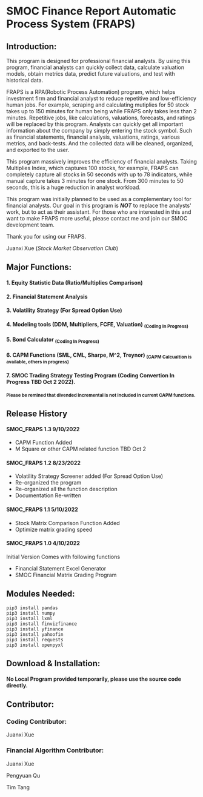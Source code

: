 # SMOC Finance Report Automatic Process System (FRAPS)
## Introduction:
This program is designed for professional financial analysts. By using this program, financial analysts can quickly collect data, calculate valuation models, obtain metrics data, predict future valuations, and test with historical data.

FRAPS is a RPA(Robotic Process Automation) program, which helps investment firm and financial analyst to reduce repetitive and low-efficiency human jobs. For example, scraping and calculating mutiplies for 50 stock takes up to 150 minutes for human being while FRAPS only takes less than 2 minutes. Repetitive jobs, like calculations, valuations, forecasts, and ratings will be replaced by this program. 
Analysts can quickly get all important information about the company by simply entering the stock symbol. Such as financial statements, financial analysis, valuations, ratings, various metrics, and back-tests. And the collected data will be cleaned, organized, and exported to the user.

This program massively improves the efficiency of financial analysts. Taking Multiplies Index, which captures 100 stocks, for example, FRAPS can completely capture all stocks in 50 seconds with up to 78 indicators, while manual capture takes 3 minutes for one stock. From 300 minutes to 50 seconds, this is a huge reduction in analyst workload.

This program was initially planned to be used as a complementary tool for financial analysts. Our goal in this program is ***NOT*** to replace the analysts' work, but to act as their assistant. For those who are interested in this and want to make FRAPS more useful, please contact me and join our SMOC development team.

Thank you for using our FRAPS.

Juanxi Xue (_Stock Market Observation Club_)

## Major Functions:
#### 1. Equity Statistic Data (Ratio/Multiplies Comparison)
#### 2. Financial Statement Analysis
#### 3. Volatility Strategy (For Spread Option Use)
#### 4. Modeling tools (DDM, Multipliers, FCFE, Valuation) <sub> (Coding In Progress) </sub>
#### 5. Bond Calculator <sub> (Coding In Progress) </sub>
#### 6. CAPM Functions (SML, CML, Sharpe, M^2, Treynor) <sub> (CAPM Calcualtion is available, others in progress) </sub>
#### 7. SMOC Trading Strategy Testing Program (Coding Convertion In Progress TBD Oct 2 2022). </sub>
#### <sub> Please be remined that divended incremental is not included in current CAPM functions. </sub>
## Release History

#### SMOC_FRAPS 1.3 9/10/2022
- CAPM Function Added
- M Square or other CAPM related function TBD Oct 2

#### SMOC_FRAPS 1.2 8/23/2022
- Volatility Strategy Screener added (For Spread Option Use)
- Re-organized the program
- Re-organized all the function description
- Documentation Re-written

#### SMOC_FRAPS 1.1 5/10/2022
- Stock Matrix Comparison Function Added
- Optimize matrix grading speed

#### SMOC_FRAPS 1.0 4/10/2022
Initial Version Comes with following functions
- Financial Statement Excel Generator
- SMOC Financial Matrix Grading Program

## Modules Needed:
```
pip3 install pandas
pip3 install numpy
pip3 install lxml
pip3 install finvizfinance
pip3 install yfinance
pip3 install yahoofin
pip3 install requests
pip3 install openpyxl
```
## Download & Installation:
#### No Local Program provided temporarily, please use the source code directly.

## Contributor:
### Coding Contributor:
Juanxi Xue
### Financial Algorithm Contributor:
Juanxi Xue

Pengyuan Qu

Tim Tang
